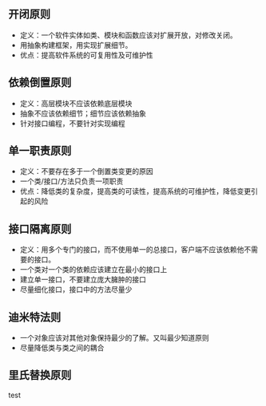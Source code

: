 ## 开闭原则

+ 定义：一个软件实体如类、模块和函数应该对扩展开放，对修改关闭。
+ 用抽象构建框架，用实现扩展细节。
+ 优点：提高软件系统的可复用性及可维护性

## 依赖倒置原则

+ 定义：高层模块不应该依赖底层模块
+ 抽象不应该依赖细节；细节应该依赖抽象
+ 针对接口编程，不要针对实现编程

## 单一职责原则

+ 定义：不要存在多于一个倒置类变更的原因
+ 一个类/接口/方法只负责一项职责
+ 优点：降低类的复杂度，提高类的可读性，提高系统的可维护性，降低变更引起的风险

## 接口隔离原则 

+ 定义：用多个专门的接口，而不使用单一的总接口，客户端不应该依赖他不需要的接口。
+ 一个类对一个类的依赖应该建立在最小的接口上
+ 建立单一接口，不要建立庞大臃肿的接口
+ 尽量细化接口，接口中的方法尽量少

## 迪米特法则

+ 一个对象应该对其他对象保持最少的了解。又叫最少知道原则
+ 尽量降低类与类之间的耦合

## 里氏替换原则
test



